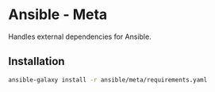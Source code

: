 # Ansible - Meta

Handles external dependencies for Ansible.

## Installation

```bash
ansible-galaxy install -r ansible/meta/requirements.yaml 
```
